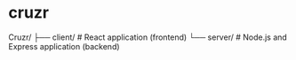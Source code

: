 # cruzr

Cruzr/
├── client/       # React application (frontend)
└── server/        # Node.js and Express application (backend)
